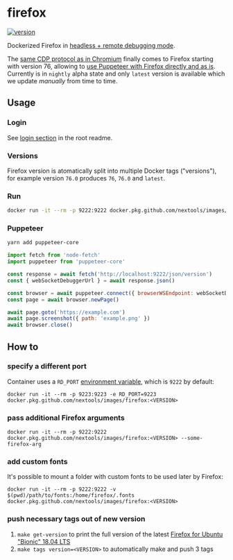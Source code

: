 # firefox

[![version](https://img.shields.io/badge/version-latest-blue.svg?style=flat-square)](https://launchpad.net/~ubuntu-mozilla-daily/+archive/ubuntu/ppa)

Dockerized Firefox in [headless + remote debugging mode](https://wiki.mozilla.org/Remote).

The [same CDP protocol as in Chromium](https://wiki.mozilla.org/Remote) finally comes to Firefox starting with version 76, allowing to [use Puppeteer with Firefox directly and as is](https://github.com/puppeteer/puppeteer/issues/5397). Currently is in `nightly` alpha state and only `latest` version is available which we update _manually_ from time to time.

## Usage

### Login

See [login section](../readme.md#login) in the root readme.

### Versions

Firefox version is atomatically split into multiple Docker tags ("versions"), for example version `76.0` produces `76`, `76.0` and `latest`.

### Run

```sh
docker run -it --rm -p 9222:9222 docker.pkg.github.com/nextools/images/firefox:<VERSION>
```

### Puppeteer

```sh
yarn add puppeteer-core
```

```js
import fetch from 'node-fetch'
import puppeteer from 'puppeteer-core'

const response = await fetch('http://localhost:9222/json/version')
const { webSocketDebuggerUrl } = await response.json()

const browser = await puppeteer.connect({ browserWSEndpoint: webSocketDebuggerUrl })
const page = await browser.newPage()

await page.goto('https://example.com')
await page.screenshot({ path: 'example.png' })
await browser.close()
```

## How to

### specify a different port

Container uses a `RD_PORT` [environment variable](https://docs.docker.com/engine/reference/commandline/run/#set-environment-variables--e---env---env-file), which is `9222` by default:

```
docker run -it --rm -p 9223:9223 -e RD_PORT=9223 docker.pkg.github.com/nextools/images/firefox:<VERSION>
```

### pass additional Firefox arguments

```
docker run -it --rm -p 9222:9222 docker.pkg.github.com/nextools/images/firefox:<VERSION> --some-firefox-arg
```

### add custom fonts

It's possible to mount a folder with custom fonts to be used later by Firefox: 

```
docker run -it --rm -p 9222:9222 -v $(pwd)/path/to/fonts:/home/firefox/.fonts docker.pkg.github.com/nextools/images/firefox:<VERSION>
```

### push necessary tags out of new version

1. `make get-version` to print the full version of the latest [Firefox for Ubuntu "Bionic" 18.04 LTS](https://packages.ubuntu.com/bionic/firefox)
2. `make tags version=<VERSION>` to automatically make and push 3 tags
